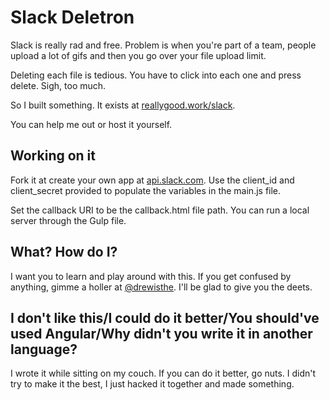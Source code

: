 # Slack Deletron

Slack is really rad and free. Problem is when you're part of a team, people upload a lot of gifs and then you go over your file upload limit.

Deleting each file is tedious. You have to click into each one and press delete. Sigh, too much.

So I built something. It exists at [reallygood.work/slack](http://reallygood.work/slack).

You can help me out or host it yourself.

## Working on it

Fork it at create your own app at [api.slack.com](https://api.slack.com/applications). Use the client_id and client_secret provided to populate the variables in the main.js file.

Set the callback URI to be the callback.html file path. You can run a local server through the Gulp file.

## What? How do I?

I want you to learn and play around with this. If you get confused by anything, gimme a holler at [@drewisthe](http://twitter.com/drewisthe). I'll be glad to give you the deets.

## I don't like this/I could do it better/You should've used Angular/Why didn't you write it in another language?

I wrote it while sitting on my couch. If you can do it better, go nuts. I didn't try to make it the best, I just hacked it together and made something.



